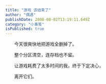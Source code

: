 ```yaml
---
title: "游戏 该结束了"
author: "偶遇"
publishDate: 2008-08-02T13:19:11.649Z
category: "小事笺"
isPublished: true
---
```


<P style="TEXT-INDENT: 2em;">今天很爽快地把游戏全删掉了。</P>
<P style="TEXT-INDENT: 2em;">整个分区清空，连存档也不留。</P>
<P style="TEXT-INDENT: 2em;">让游戏耗费了太多时间的我，终于下定决心，</P>
<P style="TEXT-INDENT: 2em;">离开它们。</P>